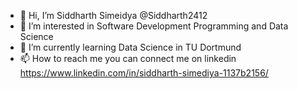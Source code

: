 - 👋 Hi, I’m Siddharth Simeidya @Siddharth2412
- 👀 I’m interested in Software Development Programming and Data Science
- 🌱 I’m currently learning Data Science in TU Dortmund
- 📫 How to reach me you can connect me on linkedin https://www.linkedin.com/in/siddharth-simediya-1137b2156/

<!---
Siddharth2412/Siddharth2412 is a ✨ special ✨ repository because its `README.md` (this file) appears on your GitHub profile.
You can click the Preview link to take a look at your changes.
--->
